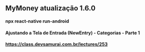 ## MyMoney atualização 1.6.0

#### npx react-native run-android

#### Ajustando a Tela de Entrada (NewEntry) - Categorias - Parte 1

#### https://class.devsamurai.com.br/lectures/253